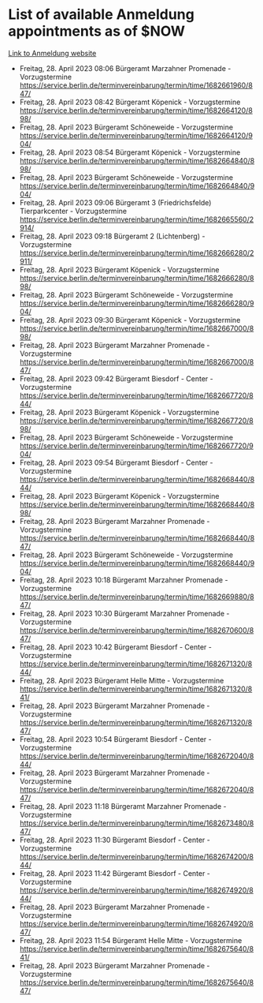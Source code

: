 # List of available Anmeldung appointments as of $NOW
[Link to Anmeldung website](https://service.berlin.de/terminvereinbarung/termin/tag.php?termin=1&anliegen[]=120686&dienstleisterlist=122210,122217,327316,122219,327312,122227,327314,122231,327346,122243,327348,122254,122252,329742,122260,329745,122262,329748,122271,327278,122273,327274,122277,327276,330436,122280,327294,122282,327290,122284,327292,122291,327270,122285,327266,122286,327264,122296,327268,150230,329760,122297,327286,122294,327284,122312,329763,122314,329775,122304,327330,122311,327334,122309,327332,317869,122281,327352,122279,329772,122283,122276,327324,122274,327326,122267,329766,122246,327318,122251,327320,122257,327322,122208,327298,122226,327300&herkunft=http%3A%2F%2Fservice.berlin.de%2Fdienstleistung%2F120686%2F)
- Freitag, 28. April 2023 08:06 Bürgeramt Marzahner Promenade - Vorzugstermine https://service.berlin.de/terminvereinbarung/termin/time/1682661960/847/
- Freitag, 28. April 2023 08:42 Bürgeramt Köpenick - Vorzugstermine https://service.berlin.de/terminvereinbarung/termin/time/1682664120/898/
- Freitag, 28. April 2023  Bürgeramt Schöneweide - Vorzugstermine https://service.berlin.de/terminvereinbarung/termin/time/1682664120/904/
- Freitag, 28. April 2023 08:54 Bürgeramt Köpenick - Vorzugstermine https://service.berlin.de/terminvereinbarung/termin/time/1682664840/898/
- Freitag, 28. April 2023  Bürgeramt Schöneweide - Vorzugstermine https://service.berlin.de/terminvereinbarung/termin/time/1682664840/904/
- Freitag, 28. April 2023 09:06 Bürgeramt 3 (Friedrichsfelde) Tierparkcenter - Vorzugstermine https://service.berlin.de/terminvereinbarung/termin/time/1682665560/2914/
- Freitag, 28. April 2023 09:18 Bürgeramt 2 (Lichtenberg) - Vorzugstermine https://service.berlin.de/terminvereinbarung/termin/time/1682666280/2911/
- Freitag, 28. April 2023  Bürgeramt Köpenick - Vorzugstermine https://service.berlin.de/terminvereinbarung/termin/time/1682666280/898/
- Freitag, 28. April 2023  Bürgeramt Schöneweide - Vorzugstermine https://service.berlin.de/terminvereinbarung/termin/time/1682666280/904/
- Freitag, 28. April 2023 09:30 Bürgeramt Köpenick - Vorzugstermine https://service.berlin.de/terminvereinbarung/termin/time/1682667000/898/
- Freitag, 28. April 2023  Bürgeramt Marzahner Promenade - Vorzugstermine https://service.berlin.de/terminvereinbarung/termin/time/1682667000/847/
- Freitag, 28. April 2023 09:42 Bürgeramt Biesdorf - Center - Vorzugstermine https://service.berlin.de/terminvereinbarung/termin/time/1682667720/844/
- Freitag, 28. April 2023  Bürgeramt Köpenick - Vorzugstermine https://service.berlin.de/terminvereinbarung/termin/time/1682667720/898/
- Freitag, 28. April 2023  Bürgeramt Schöneweide - Vorzugstermine https://service.berlin.de/terminvereinbarung/termin/time/1682667720/904/
- Freitag, 28. April 2023 09:54 Bürgeramt Biesdorf - Center - Vorzugstermine https://service.berlin.de/terminvereinbarung/termin/time/1682668440/844/
- Freitag, 28. April 2023  Bürgeramt Köpenick - Vorzugstermine https://service.berlin.de/terminvereinbarung/termin/time/1682668440/898/
- Freitag, 28. April 2023  Bürgeramt Marzahner Promenade - Vorzugstermine https://service.berlin.de/terminvereinbarung/termin/time/1682668440/847/
- Freitag, 28. April 2023  Bürgeramt Schöneweide - Vorzugstermine https://service.berlin.de/terminvereinbarung/termin/time/1682668440/904/
- Freitag, 28. April 2023 10:18 Bürgeramt Marzahner Promenade - Vorzugstermine https://service.berlin.de/terminvereinbarung/termin/time/1682669880/847/
- Freitag, 28. April 2023 10:30 Bürgeramt Marzahner Promenade - Vorzugstermine https://service.berlin.de/terminvereinbarung/termin/time/1682670600/847/
- Freitag, 28. April 2023 10:42 Bürgeramt Biesdorf - Center - Vorzugstermine https://service.berlin.de/terminvereinbarung/termin/time/1682671320/844/
- Freitag, 28. April 2023  Bürgeramt Helle Mitte - Vorzugstermine https://service.berlin.de/terminvereinbarung/termin/time/1682671320/841/
- Freitag, 28. April 2023  Bürgeramt Marzahner Promenade - Vorzugstermine https://service.berlin.de/terminvereinbarung/termin/time/1682671320/847/
- Freitag, 28. April 2023 10:54 Bürgeramt Biesdorf - Center - Vorzugstermine https://service.berlin.de/terminvereinbarung/termin/time/1682672040/844/
- Freitag, 28. April 2023  Bürgeramt Marzahner Promenade - Vorzugstermine https://service.berlin.de/terminvereinbarung/termin/time/1682672040/847/
- Freitag, 28. April 2023 11:18 Bürgeramt Marzahner Promenade - Vorzugstermine https://service.berlin.de/terminvereinbarung/termin/time/1682673480/847/
- Freitag, 28. April 2023 11:30 Bürgeramt Biesdorf - Center - Vorzugstermine https://service.berlin.de/terminvereinbarung/termin/time/1682674200/844/
- Freitag, 28. April 2023 11:42 Bürgeramt Biesdorf - Center - Vorzugstermine https://service.berlin.de/terminvereinbarung/termin/time/1682674920/844/
- Freitag, 28. April 2023  Bürgeramt Marzahner Promenade - Vorzugstermine https://service.berlin.de/terminvereinbarung/termin/time/1682674920/847/
- Freitag, 28. April 2023 11:54 Bürgeramt Helle Mitte - Vorzugstermine https://service.berlin.de/terminvereinbarung/termin/time/1682675640/841/
- Freitag, 28. April 2023  Bürgeramt Marzahner Promenade - Vorzugstermine https://service.berlin.de/terminvereinbarung/termin/time/1682675640/847/
